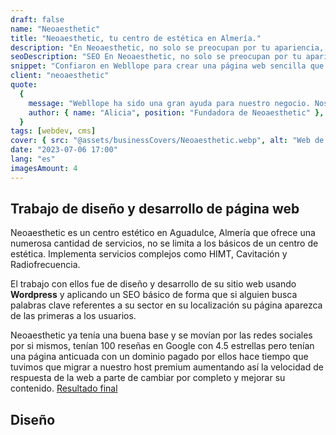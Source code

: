 ```yaml
---
draft: false
name: "Neoaesthetic"
title: "Neoaesthetic, tu centro de estética en Almería."
description: "En Neoaesthetic, no solo se preocupan por tu apariencia, sino también por tu bienestar general. Es centro de estética con más de una década de experiencia y con infinidad de servicios."
seoDescription: "SEO En Neoaesthetic, no solo se preocupan por tu apariencia, sino también por tu bienestar general. Es centro de estética con más de una década de experiencia y con infinidad de servicios."
snippet: "Confiaron en Webllope para crear una página web sencilla que represente su marca y ayude a la gente local a ver sus servicios y sus precios, al mismo tiempo que les facilita el contacto inminente para reservar una cita."
client: "neoaesthetic"
quote:
  {
    message: "Webllope ha sido una gran ayuda para nuestro negocio. Nos han ayudado a crear una página web profesional y atraer a más clientes a nuestro centro de estética.",
    author: { name: "Alicia", position: "Fundadora de Neoaesthetic" },
  }
tags: [webdev, cms]
cover: { src: "@assets/businessCovers/Neoaesthetic.webp", alt: "Web de Neoaesthetic" }
date: "2023-07-06 17:00"
lang: "es"
imagesAmount: 4
---
```


## Trabajo de diseño y desarrollo de página web

Neoaesthetic es un centro estético en Aguadulce, Almería que ofrece una numerosa cantidad de servicios, no se limita a los básicos de un centro de estética. Implementa servicios complejos como HIMT, Cavitación y Radiofrecuencia.

El trabajo con ellos fue de diseño y desarrollo de su sitio web usando **Wordpress** y aplicando un SEO básico de forma que si alguien busca palabras clave referentes a su sector en su localización su página aparezca de las primeras a los usuarios.

Neoaesthetic ya tenía una buena base y se movían por las redes sociales por si mismos, tenían 100 reseñas en Google con 4.5 estrellas pero tenían una página anticuada con un dominio pagado por ellos hace tiempo que tuvimos que migrar a nuestro host premium aumentando así la velocidad de respuesta de la web a parte de cambiar por completo y mejorar su contenido. [Resultado final](https://neoaesthetic.com)
## Diseño

